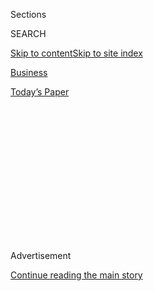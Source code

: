 <div id="app">

<div>

<div>

<div>

<div class="NYTAppHideMasthead css-1q2w90k e1suatyy0">

<div class="section css-ui9rw0 e1suatyy2">

<div class="css-eph4ug er09x8g0">

<div class="css-6n7j50">

</div>

<span class="css-1dv1kvn">Sections</span>

<div class="css-10488qs">

<span class="css-1dv1kvn">SEARCH</span>

</div>

[Skip to content](#site-content)[Skip to site
index](#site-index)

</div>

<div id="masthead-section-label" class="css-1wr3we4 eaxe0e00">

[Business](https://www.nytimes3xbfgragh.onion/section/business)

</div>

<div class="css-10698na e1huz5gh0">

</div>

</div>

<div id="masthead-bar-one" class="section hasLinks css-15hmgas e1csuq9d3">

<div class="css-uqyvli e1csuq9d0">

</div>

<div class="css-1uqjmks e1csuq9d1">

</div>

<div class="css-9e9ivx">

[](https://myaccount.nytimes3xbfgragh.onion/auth/login?response_type=cookie&client_id=vi)

</div>

<div class="css-1bvtpon e1csuq9d2">

[Today’s
Paper](https://www.nytimes3xbfgragh.onion/section/todayspaper)

</div>

</div>

</div>

</div>

<div data-aria-hidden="false">

<div id="site-content" data-role="main">

<div>

<div class="css-1aor85t" style="opacity:0.000000001;z-index:-1;visibility:hidden">

<div class="css-1hqnpie">

<div class="css-epjblv">

<span class="css-17xtcya">[Business](/section/business)</span><span class="css-x15j1o">|</span><span class="css-fwqvlz">The
Retirement Savings Coach You Already
Know</span>

</div>

<div class="css-k008qs">

<div class="css-1iwv8en">

<span class="css-18z7m18"></span>

<div>

</div>

</div>

<span class="css-1n6z4y">https://nyti.ms/2CLOcPo</span>

<div class="css-1705lsu">

<div class="css-4xjgmj">

<div class="css-4skfbu" data-role="toolbar" data-aria-label="Social Media Share buttons, Save button, and Comments Panel with current comment count" data-testid="share-tools">

  - 
  - 
  - 
  - 
    
    <div class="css-6n7j50">
    
    </div>

  - 

</div>

</div>

</div>

</div>

</div>

</div>

<div id="NYT_TOP_BANNER_REGION" class="css-13pd83m">

</div>

<div id="top-wrapper" class="css-1sy8kpn">

<div id="top-slug" class="css-l9onyx">

Advertisement

</div>

[Continue reading the main
story](#after-top)

<div class="ad top-wrapper" style="text-align:center;height:100%;display:block;min-height:250px">

<div id="top" class="place-ad" data-position="top" data-size-key="top">

</div>

</div>

<div id="after-top">

</div>

</div>

<div>

<div id="sponsor-wrapper" class="css-1hyfx7x">

<div id="sponsor-slug" class="css-19vbshk">

Supported by

</div>

[Continue reading the main
story](#after-sponsor)

<div id="sponsor" class="ad sponsor-wrapper" style="text-align:center;height:100%;display:block">

</div>

<div id="after-sponsor">

</div>

</div>

<div class="css-186x18t">

retiring

</div>

<div class="css-1vkm6nb ehdk2mb0">

# The Retirement Savings Coach You Already Know

</div>

Workers who have learned how to manage their finances and sock away some
money are teaching colleagues and friends.

<div class="css-79elbk" data-testid="photoviewer-wrapper">

<div class="css-z3e15g" data-testid="photoviewer-wrapper-hidden">

</div>

<div class="css-1a48zt4 ehw59r15" data-testid="photoviewer-children">

![<span class="css-16f3y1r e13ogyst0" data-aria-hidden="true">Dr. Ty L.
Bullard, an anesthesiologist in Chapel Hill, N.C., created a program on
personal finance for medical residents at the University of North
Carolina. “Our residents now have a place they feel they can get
unbiased, non-conflicted information,” he
said.</span><span class="css-cnj6d5 e1z0qqy90" itemprop="copyrightHolder"><span class="css-1ly73wi e1tej78p0">Credit...</span><span><span>Travis
Dove for The New York
Times</span></span></span>](https://static01.graylady3jvrrxbe.onion/images/2020/07/26/business/24RETIRING-01/24RETIRING-01-articleLarge.jpg?quality=75&auto=webp&disable=upscale)

</div>

</div>

<div class="css-18e8msd">

<div class="css-vp77d3 epjyd6m0">

<div class="css-1baulvz">

By <span class="css-1baulvz last-byline" itemprop="name">Elizabeth
Harris</span>

</div>

</div>

  - July 25,
    2020

  - 
    
    <div class="css-4xjgmj">
    
    <div class="css-d8bdto" data-role="toolbar" data-aria-label="Social Media Share buttons, Save button, and Comments Panel with current comment count" data-testid="share-tools">
    
      - 
      - 
      - 
      - 
        
        <div class="css-6n7j50">
        
        </div>
    
      - 
    
    </div>
    
    </div>

</div>

</div>

<div class="section meteredContent css-1r7ky0e" name="articleBody" itemprop="articleBody">

<div class="css-1fanzo5 StoryBodyCompanionColumn">

<div class="css-53u6y8">

When the pandemic was declared in March and the U.S. stock market
plunged, Dr. Bryan T. Whitlow was surprisingly sanguine about his
retirement investments. Unlike many Americans, he didn’t radically cut
his spending, didn’t check his balances constantly and didn’t yank money
from the market.

“I have not even looked at my I.R.A. since this happened,” said Dr.
Whitlow, a fellow in pain medicine at the University of Kentucky.

But that kind of detachment didn’t happen by accident. Dr. Whitlow, 29,
had talked with his father — and with a colleague who has become
something of a financial mentor to him. They reassured him that he had
little cause for concern about his retirement investments losing value
in the short term. (An emergency savings fund helped, too.)

At a time when companies are devoting significant attention to helping
their employees plan for retirement, some workers are turning to their
peers and colleagues for more personal guidance. Seeing the choices made
by a friend or co-worker can help demystify investment options and offer
an example to follow amid turbulent markets and a contracting economy.

</div>

</div>

<div class="css-1fanzo5 StoryBodyCompanionColumn">

<div class="css-53u6y8">

Dr. Whitlow was benefiting from a project that his instructor, Dr. Ty L.
Bullard, had begun at the University of North Carolina School of
Medicine to encourage residents to start thinking about and planning for
retirement early in their careers. Each year, Dr. Bullard schedules
lectures and quarterly panel discussions for doctors to share some of
their financial decisions, divulge mistakes and discuss investing.

Dr. Bullard has taken it on himself to help educate younger doctors by
sharing what he has learned and start a longer-term financial
conversation — he was available for residents’ questions, for example,
when they received their $1,200 stimulus check and wondered what to do
with it.

“Our residents now have a place they feel they can get unbiased,
non-conflicted information and they feel comfortable asking those kinds
of questions,” he said.

The very act of selecting a financial mentor can be motivating,
according to Sarah Newcomb, a director of behavioral science at
Morningstar, who has studied financial mentors. Her findings suggest
that people who admire and emulate someone’s choices or habits — such as
frugality or financial security — rather than focus on a specific
monetary goal, can actually be more successful in reaching their own
targets.

“An aspirational comparison doesn’t ask, ‘Do I measure up to them now?’
but asks, ‘Can I measure up to them in the future and can I follow in
their footsteps?’” Dr. Newcomb said.

</div>

</div>

<div class="css-1fanzo5 StoryBodyCompanionColumn">

<div class="css-53u6y8">

Alannah NicPhaidin, a consultant in international trade compliance who
lives in Aurora, Colo., has become an accidental adviser to her friends.
She loves crunching numbers and reviewing investments, and eagerly
shares her experience. “It made me realize the importance of financial
security, particularly for women — particularly making sure you have
that protection for yourself,” she said.

Questions from friends tend to crop up when Ms. NicPhaidin, 32, declines
invitations to expensive outings — if she can’t afford them, she isn’t
shy about saying so, which often prompts a discussion about saving and
investing. If her friends are still interested, she helps them scour
their financial statements, showing them the kinds of accounts she
herself has set up for automatic investing.

Ms. NicPhaidin tries to make the conversation more palatable by serving
wine or chocolates before getting into the spreadsheets. “If you’re
excited about providing them with their financial security, and you’re
able to show how you needed it and what it could do for them in the
future, then they get pretty excited too,” Ms. NicPhaidin said. “And it
doesn’t just have to be some boring thing of some old guy telling you,
‘You have to budget better.’”

Helping her friends feels personal. When she was 9, Ms. NicPhaidin said,
she saw her mother struggle as a single parent after the two emigrated
from Ireland with nothing more than one suitcase of clothes and one
suitcase of teddy bears to start a new life in Florida. She remembers
the hardships they encountered from her mother’s irregular income and
how her paltry paycheck sometimes meant eating food discarded by their
local supermarket.

Ms. NicPhaidin said she never wanted to experience that kind of
financial insecurity again. Now, she saves 65 percent of her income,
fueled by a frugality that began after she got her first job as a
grocery bagger at Winn Dixie at age 14.

“I would get my paycheck and most kids would be like, ‘I’m going to the
mall, I’m going to do this,’” she said. “And every paycheck was cashed
and put into an envelope and not looked at again, and then if I was
feeling stressed I would count it and go, ‘Oh I have a little bit more,’
so it was a kind of way to make sure that there was security.”

Ms. NicPhaidin’s enthusiasm for saving and investing was hard to resist
for Juliet Swanson, a landscape designer in her mid-20s from Falls
Church, Va., who says Ms. NicPhaidin helped her turn her finances
around.

</div>

</div>

<div class="css-1fanzo5 StoryBodyCompanionColumn">

<div class="css-53u6y8">

When the two met in 2018, Ms. Swanson was reeling from the news that her
roommate had collected her rent money, but never paid their landlord,
leading to their eviction, she said. Ms. NicPhaidin not only took her
friend in, but also combed through Ms. Swanson’s financial documents and
shared her own.

“I would tell her how I handle money and she would kind of say, ‘OK,
this is just my experience, and why don’t we get together with a cup of
tea and have a quick chat,’ and saying it all with her lovely Irish
accent and I would say ‘Of course,” Ms. Swanson said. “She would go over
the books and she would give me a good plan.”

Choosing a peer role model whose goals match your own is crucial, Dr.
Newcomb said. First, make sure your prospective mentor has knowledge and
skill — and values that align with yours. As social creatures, she said,
people tend to compare themselves to others — especially a friend and
family. She found a trend: If a person compared herself to someone who
seemed to be doing better, the person tended to report lower savings and
higher spending. But people who compared themselves to a financial role
model broke the negative pattern and tended to save more.

“Regardless of income, in one sense who you compare yourself to may
really have a strong impact on your emotional well-being,” Dr. Newcomb
said.

While focusing on her medical-school studies and clocking long hours in
her residency at Johns Hopkins Hospital, Dr. Margaret Kott, 30, had
little time to worry about retirement. It wasn’t until a friend and
co-resident asked her if she had started saving that she realized she
had fallen behind.

“At 30, I realized how little I had saved, and I kind of panicked,” Dr.
Kott said. At her friend’s urging, she opened her first Roth I.R.A. and
has started contributing to a retirement fund within the last year. She
has now become an advocate, helping her friends and colleagues.

“I’m doing what I can to spread this knowledge amongst my co-residents,
who know little of retirement accounts and don’t usually think twice
about how to pay for retirement because they’re too focused on paying
back student loans,” Dr. Kott said. “It’s unbelievable that this was
never taught to us in any school.”

</div>

</div>

<div class="css-1fanzo5 StoryBodyCompanionColumn">

<div class="css-53u6y8">

As chief resident in her department at Johns Hopkins, Dr. Kott has
helped arrange lectures over the last year and began booking financial
advisers for talks, sometimes pivoting to Zoom sessions as the pandemic
hit.

Dr. Kott said she realized that she was in a position uncommon for most
residents: She has avoided student loan debt as much as she could.
First, she picked the college that gave her a full scholarship for her
undergraduate degree. Later, with her husband, she focused on paying
down the medical school debt. She recently moved to Boston for a new
role as a fellow in pain medicine at Massachusetts General Hospital.

</div>

</div>

<div class="css-79elbk" data-testid="photoviewer-wrapper">

<div class="css-z3e15g" data-testid="photoviewer-wrapper-hidden">

</div>

<div class="css-1a48zt4 ehw59r15" data-testid="photoviewer-children">

![<span class="css-16f3y1r e13ogyst0" data-aria-hidden="true">Dr.
Bullard led a remote question-and-answer session for residents from his
home. </span><span class="css-cnj6d5 e1z0qqy90" itemprop="copyrightHolder"><span class="css-1ly73wi e1tej78p0">Credit...</span><span>Travis
Dove for The New York
Times</span></span>](https://static01.graylady3jvrrxbe.onion/images/2020/07/24/business/24RETIRING-02/merlin_170884872_0921fee2-fd1a-4bae-b10c-02aec96baf34-articleLarge.jpg?quality=75&auto=webp&disable=upscale)

</div>

</div>

<div class="css-1fanzo5 StoryBodyCompanionColumn">

<div class="css-53u6y8">

Dr. Bullard, 43, sees a strong need for doctors to get solid financial
advice sooner rather than later, because they usually start their
careers later than most and typically carry high student loan debt. And
they can be vulnerable to bad advice: It’s only in retrospect that he
sees how he and his wife mistakenly thought their best investment choice
was a high-commission, permanent life insurance policy. But that misstep
served as a warning to fellow doctors and residents about the pitfalls
of not focusing on their financial acumen.

To that end, Dr. Bullard has developed and helps oversee a financial
curriculum for students at the University of North Carolina, Chapel
Hill. He is the division chief of ambulatory anesthesia at UNC Hospitals
and instructs residents, but he also schedules regular money talks given
by fellow doctors. The intention: to help residents and their peers
start saving for retirement while protecting them from being pressured
into buying high-commission products that might be wrong for their
needs.

“One of our main objectives is, they don’t have to worry someone is
looking at them like an open wallet,” he said.

Hearing from more experienced friends or colleagues in anesthesiology
made financial planning more meaningful for Dr. Whitlow.

“When you hear it from someone who’s in the same situation,” he said, “I
think it’s more impactful because you know they just came from where you
were.”

</div>

</div>

</div>

<div>

</div>

<div>

</div>

<div>

</div>

<div>

<div id="bottom-wrapper" class="css-1ede5it">

<div id="bottom-slug" class="css-l9onyx">

Advertisement

</div>

[Continue reading the main
story](#after-bottom)

<div id="bottom" class="ad bottom-wrapper" style="text-align:center;height:100%;display:block;min-height:90px">

</div>

<div id="after-bottom">

</div>

</div>

</div>

</div>

</div>

## Site Index

<div>

</div>

## Site Information Navigation

  - [© <span>2020</span> <span>The New York Times
    Company</span>](https://help.nytimes3xbfgragh.onion/hc/en-us/articles/115014792127-Copyright-notice)

<!-- end list -->

  - [NYTCo](https://www.nytco.com/)
  - [Contact
    Us](https://help.nytimes3xbfgragh.onion/hc/en-us/articles/115015385887-Contact-Us)
  - [Work with us](https://www.nytco.com/careers/)
  - [Advertise](https://nytmediakit.com/)
  - [T Brand Studio](http://www.tbrandstudio.com/)
  - [Your Ad
    Choices](https://www.nytimes3xbfgragh.onion/privacy/cookie-policy#how-do-i-manage-trackers)
  - [Privacy](https://www.nytimes3xbfgragh.onion/privacy)
  - [Terms of
    Service](https://help.nytimes3xbfgragh.onion/hc/en-us/articles/115014893428-Terms-of-service)
  - [Terms of
    Sale](https://help.nytimes3xbfgragh.onion/hc/en-us/articles/115014893968-Terms-of-sale)
  - [Site
    Map](https://spiderbites.nytimes3xbfgragh.onion)
  - [Help](https://help.nytimes3xbfgragh.onion/hc/en-us)
  - [Subscriptions](https://www.nytimes3xbfgragh.onion/subscription?campaignId=37WXW)

</div>

</div>

</div>

</div>
